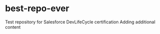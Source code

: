 # best-repo-ever
Test repository for Salesforce DevLifeCycle certification
Adding additional content


